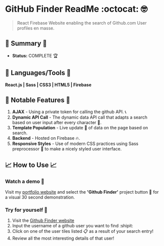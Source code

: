 # GitHub Finder ReadMe :octocat: :nerd_face:
> React Firebase Website enabling the search of Github.com User profiles en masse.

## :satellite: Summary :satellite:
   - __Status:__ COMPLETE 🏆

## :hammer: Languages/Tools :hammer:
__React.js | Sass | CSS3 | HTML5 | Firebase__

## 🔬 Notable Features 🔬
1. __AJAX__ - Using a private token for calling the github API. :telephone_receiver:
2. __Dynamic API Call__ - The dynamic data API call that adapts a search based on user input after every character :raising_hand:.
3. __Template Population__ - Live update :calling: of data on the page based on search.
4. __Backend__ - Hosted on Firebase :fire:.
5. __Responsive Styles__ - Use of modern CSS practices using Sass preprocessor :nail_care: to make a nicely styled user interface.

## :chart_with_upwards_trend: How to Use :chart_with_upwards_trend:
### Watch a demo :movie_camera:
Visit my [portfolio website](https://tobymould.com/) and select the __'Github Finder'__ project button :black_square_button: for a visual 30 second demonstration.

### Try for yourself :raised_hands:
1. Visit the [Github Finder website](https://github-search-c70d7.web.app/)
2. Input the username of a github user you want to find :shipit:
3. Click on one of the user tiles listed :clipboard: as a result of your search entry!
4. Review all the most interesting details of that user! 
 
